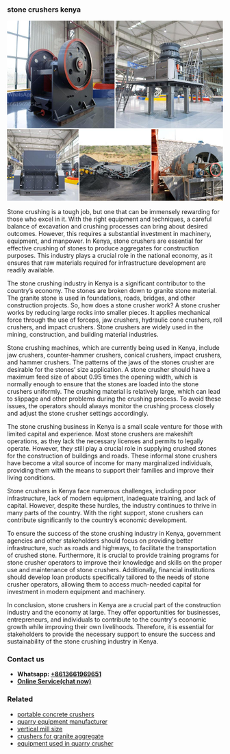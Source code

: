 <h3>stone crushers kenya</h3><img src='1706767268.jpg' alt=''><p>Stone crushing is a tough job, but one that can be immensely rewarding for those who excel in it. With the right equipment and techniques, a careful balance of excavation and crushing processes can bring about desired outcomes. However, this requires a substantial investment in machinery, equipment, and manpower. In Kenya, stone crushers are essential for effective crushing of stones to produce aggregates for construction purposes. This industry plays a crucial role in the national economy, as it ensures that raw materials required for infrastructure development are readily available.</p><p>The stone crushing industry in Kenya is a significant contributor to the country’s economy. The stones are broken down to granite stone material. The granite stone is used in foundations, roads, bridges, and other construction projects. So, how does a stone crusher work? A stone crusher works by reducing large rocks into smaller pieces. It applies mechanical force through the use of forceps, jaw crushers, hydraulic cone crushers, roll crushers, and impact crushers. Stone crushers are widely used in the mining, construction, and building material industries.</p><p>Stone crushing machines, which are currently being used in Kenya, include jaw crushers, counter-hammer crushers, conical crushers, impact crushers, and hammer crushers. The patterns of the jaws of the stones crusher are desirable for the stones’ size application. A stone crusher should have a maximum feed size of about 0.95 times the opening width, which is normally enough to ensure that the stones are loaded into the stone crushers uniformly. The crushing material is relatively large, which can lead to slippage and other problems during the crushing process. To avoid these issues, the operators should always monitor the crushing process closely and adjust the stone crusher settings accordingly.</p><p>The stone crushing business in Kenya is a small scale venture for those with limited capital and experience. Most stone crushers are makeshift operations, as they lack the necessary licenses and permits to legally operate. However, they still play a crucial role in supplying crushed stones for the construction of buildings and roads. These informal stone crushers have become a vital source of income for many marginalized individuals, providing them with the means to support their families and improve their living conditions.</p><p>Stone crushers in Kenya face numerous challenges, including poor infrastructure, lack of modern equipment, inadequate training, and lack of capital. However, despite these hurdles, the industry continues to thrive in many parts of the country. With the right support, stone crushers can contribute significantly to the country’s economic development.</p><p>To ensure the success of the stone crushing industry in Kenya, government agencies and other stakeholders should focus on providing better infrastructure, such as roads and highways, to facilitate the transportation of crushed stone. Furthermore, it is crucial to provide training programs for stone crusher operators to improve their knowledge and skills on the proper use and maintenance of stone crushers. Additionally, financial institutions should develop loan products specifically tailored to the needs of stone crusher operators, allowing them to access much-needed capital for investment in modern equipment and machinery.</p><p>In conclusion, stone crushers in Kenya are a crucial part of the construction industry and the economy at large. They offer opportunities for businesses, entrepreneurs, and individuals to contribute to the country's economic growth while improving their own livelihoods. Therefore, it is essential for stakeholders to provide the necessary support to ensure the success and sustainability of the stone crushing industry in Kenya.</p><h3>Contact us</h3><ul><li><strong>Whatsapp:&nbsp;<a href="https://wa.me/8613661969651">+8613661969651</a></strong></li><li><a href="https://swt.shibang-china.com/?git&amp;zhl&amp;stone crushers kenya"><strong>Online Service(chat now)</strong></a></li></ul><h3>Related</h3><ul><li><a href='portable concrete crushers.md'>portable concrete crushers</a></li><li><a href='quarry equipment manufacturer.md'>quarry equipment manufacturer</a></li><li><a href='vertical mill size.md'>vertical mill size</a></li><li><a href='crushers for granite aggregate.md'>crushers for granite aggregate</a></li><li><a href='equipment used in quarry crusher.md'>equipment used in quarry crusher</a></li></ul>